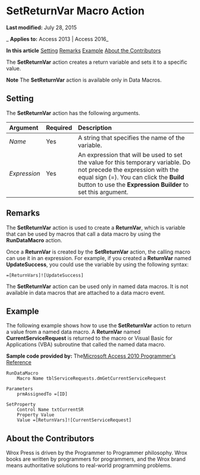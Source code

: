 
# SetReturnVar Macro Action

 **Last modified:** July 28, 2015

 _ **Applies to:** Access 2013 | Access 2016_

 **In this article**
[Setting](#sectionSection0)
[Remarks](#sectionSection1)
[Example](#sectionSection2)
[About the Contributors](#AboutContributors)


The  **SetReturnVar** action creates a return variable and sets it to a specific value.

 **Note**  The  **SetReturnVar** action is available only in Data Macros.


## Setting
<a name="sectionSection0"> </a>

The  **SetReturnVar** action has the following arguments.



|**Argument**|**Required**|**Description**|
|:-----|:-----|:-----|
| _Name_|Yes|A string that specifies the name of the variable.|
| _Expression_|Yes|An expression that will be used to set the value for this temporary variable. Do not precede the expression with the equal sign (=). You can click the  **Build** button to use the **Expression Builder** to set this argument.|

## Remarks
<a name="sectionSection1"> </a>

The  **SetReturnVar** action is used to create a **ReturnVar**, which is variable that can be used by macros that call a data macro by using the **RunDataMacro** action.

Once a  **ReturnVar** is created by the **SetReturnVar** action, the calling macro can use it in an expression. For example, if you created a **ReturnVar** named **UpdateSuccess**, you could use the variable by using the following syntax:




```
=[ReturnVars]![UpdateSuccess]
```

The  **SetReturnVar** action can be used only in named data macros. It is not available in data macros that are attached to a data macro event.


## Example
<a name="sectionSection2"> </a>

The following example shows how to use the  **SetReturnVar** action to return a value from a named data macro. A **ReturnVar** named **CurrentServiceRequest** is returned to the macro or Visual Basic for Applications (VBA) subroutine that called the named data macro.

 **Sample code provided by:** The[Microsoft Access 2010 Programmer's Reference](http://www.wrox.com/WileyCDA/WroxTitle/Access-2010-Programmer-s-Reference.productCd-0470591668.mdl)




```text
RunDataMacro
    Macro Name tblServiceRequests.dmGetCurrentServiceRequest

Parameters
    prmAssignedTo =[ID]

SetProperty
    Control Name txtCurrentSR
    Property Value
    Value =[ReturnVars]![CurrentServiceRequest]
```


## About the Contributors
<a name="AboutContributors"> </a>

Wrox Press is driven by the Programmer to Programmer philosophy. Wrox books are written by programmers for programmers, and the Wrox brand means authoritative solutions to real-world programming problems. 

